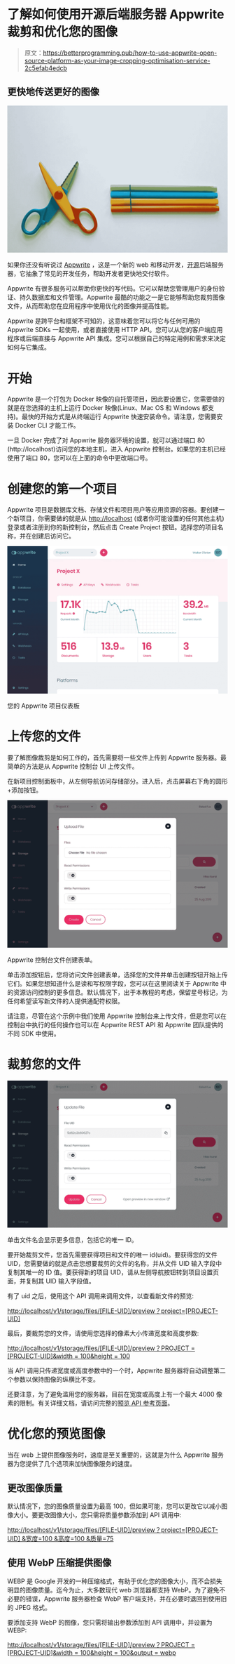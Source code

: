 # 了解如何使用开源后端服务器 Appwrite 裁剪和优化您的图像

> 原文：<https://betterprogramming.pub/how-to-use-appwrite-open-source-platform-as-your-image-cropping-optimisation-service-2c5efab4edcb>

## 更快地传送更好的图像

![](img/1640bdf81cf4d36e46d3d3d83f26cb20.png)

如果你还没有听说过 [Appwrite](https://appwrite.io) ，这是一个新的 web 和移动开发，[开源](https://github.com/appwrite/appwrite)后端服务器，它抽象了常见的开发任务，帮助开发者更快地交付软件。

Appwrite 有很多服务可以帮助你更快的写代码。它可以帮助您管理用户的身份验证、持久数据库和文件管理。Appwrite 最酷的功能之一是它能够帮助您裁剪图像文件，从而帮助您在应用程序中使用优化的图像并提高性能。

Appwrite 是跨平台和框架不可知的，这意味着您可以将它与任何可用的 Appwrite SDKs 一起使用，或者直接使用 HTTP API。您可以从您的客户端应用程序或后端直接与 Appwrite API 集成。您可以根据自己的特定用例和需求来决定如何与它集成。

# 开始

Appwrite 是一个打包为 Docker 映像的自托管项目，因此要设置它，您需要做的就是在您选择的主机上运行 Docker 映像(Linux、Mac OS 和 Windows 都支持)。最快的开始方式是从终端运行 Appwrite 快速安装命令。请注意，您需要安装 Docker CLI 才能工作。

一旦 Docker 完成了对 Appwrite 服务器环境的设置，就可以通过端口 80 (http://localhost)访问您的本地主机，进入 Appwrite 控制台。如果您的主机已经使用了端口 80，您可以在上面的命令中更改端口号。

# 创建您的第一个项目

Appwrite 项目是数据库文档、存储文件和项目用户等应用资源的容器。要创建一个新项目，你需要做的就是从 [http://localhost](http://localhost) (或者你可能设置的任何其他主机)登录或者注册到你的新控制台，然后点击 Create Project 按钮。选择您的项目名称，并在创建后访问它。

![](img/56080489bf0d51395c1ea6759917bd89.png)

您的 Appwrite 项目仪表板

# 上传您的文件

要了解图像裁剪是如何工作的，首先需要将一些文件上传到 Appwrite 服务器。最简单的方法是从 Appwrite 控制台 UI 上传文件。

在新项目控制面板中，从左侧导航访问存储部分。进入后，点击屏幕右下角的圆形+添加按钮。

![](img/be865dd6b50457e4ab1eaba4aa35f0b1.png)

Appwrite 控制台文件创建表单。

单击添加按钮后，您将访问文件创建表单，选择您的文件并单击创建按钮开始上传它们。如果您想知道什么是读和写权限字段，您可以在这里阅读关于 Appwrite 中的资源访问控制的更多信息。默认情况下，出于本教程的考虑，保留星号标记，为任何希望读写新文件的人提供通配符权限。

请注意，尽管在这个示例中我们使用 Appwrite 控制台来上传文件，但是您可以在控制台中执行的任何操作也可以在 Appwrite REST API 和 Appwrite 团队提供的不同 SDK 中使用。

# 裁剪您的文件

![](img/39ea76b2ec7f11ba5df2c280e2a5d762.png)

单击文件名会显示更多信息，包括它的唯一 ID。

要开始裁剪文件，您首先需要获得项目和文件的唯一 id(uid)。要获得您的文件 UID，您需要做的就是点击您想要裁剪的文件的名称，并从文件 UID 输入字段中复制其唯一的 ID 值。要获得新的项目 UID，请从左侧导航按钮转到项目设置页面，并复制其 UID 输入字段值。

有了 uid 之后，使用这个 API 调用来调用文件，以查看新文件的预览:

[http://localhost/v1/storage/files/[FILE-UID]/preview？project=[PROJECT-UID]](http://localhost/v1/storage/files/[FILE-UID]/preview?project=[PROJECT-UID])

最后，要裁剪您的文件，请使用您选择的像素大小传递宽度和高度参数:

[http://localhost/v1/storage/files/[FILE-UID]/preview？PROJECT =[PROJECT-UID]&width = 100&height = 100](http://localhost/v1/storage/files/[FILE-UID]/preview?project=[PROJECT-UID]&width=100&height=100)

当 API 调用只传递宽度或高度参数中的一个时，Appwrite 服务器将自动调整第二个参数以保持图像的纵横比不变。

还要注意，为了避免滥用您的服务器，目前在宽度或高度上有一个最大 4000 像素的限制。有关详细文档，请访问完整的[预览 API 参考页面](https://appwrite.io/docs/storage#getFilePreview)。

# 优化您的预览图像

当在 web 上提供图像服务时，速度是至关重要的，这就是为什么 Appwrite 服务器为您提供了几个选项来加快图像服务的速度。

## 更改图像质量

默认情况下，您的图像质量设置为最高 100，但如果可能，您可以更改它以减小图像大小。要更改图像大小，您只需将质量参数添加到 API 调用中:

[http://localhost/v1/storage/files/[FILE-UID]/preview？project=[PROJECT-UID] &宽度=100 &高度=100 &质量=75](http://localhost/v1/storage/files/[FILE-UID]/preview?project=[PROJECT-UID]&width=100&height=100&quality=75)

## 使用 WebP 压缩提供图像

WEBP 是 Google 开发的一种压缩格式，有助于优化您的图像大小，而不会损失明显的图像质量。迄今为止，大多数现代 web 浏览器都支持 WebP。为了避免不必要的错误，Appwrite 服务器检查 WebP 客户端支持，并在必要时退回到使用旧的 JPEG 格式。

要添加支持 WebP 的图像，您只需将输出参数添加到 API 调用中，并设置为 WEBP:

[http://localhost/v1/storage/files/[FILE-UID]/preview？PROJECT =[PROJECT-UID]&width = 100&height = 100&output = webp](http://localhost/v1/storage/files/[FILE-UID]/preview?project=[PROJECT-UID]&width=100&height=100&output=webp)